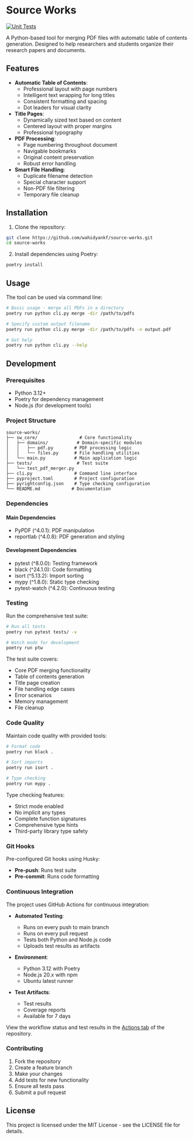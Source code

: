 # Source Works

[![Unit Tests](https://github.com/wahidyankf/source-works/actions/workflows/test.yml/badge.svg?branch=main)](https://github.com/wahidyankf/source-works/actions/workflows/test.yml)

A Python-based tool for merging PDF files with automatic table of contents generation. Designed to help researchers and students organize their research papers and documents.

## Features

- **Automatic Table of Contents**:
  - Professional layout with page numbers
  - Intelligent text wrapping for long titles
  - Consistent formatting and spacing
  - Dot leaders for visual clarity
- **Title Pages**:
  - Dynamically sized text based on content
  - Centered layout with proper margins
  - Professional typography
- **PDF Processing**:
  - Page numbering throughout document
  - Navigable bookmarks
  - Original content preservation
  - Robust error handling
- **Smart File Handling**:
  - Duplicate filename detection
  - Special character support
  - Non-PDF file filtering
  - Temporary file cleanup

## Installation

1. Clone the repository:

```bash
git clone https://github.com/wahidyankf/source-works.git
cd source-works
```

2. Install dependencies using Poetry:

```bash
poetry install
```

## Usage

The tool can be used via command line:

```bash
# Basic usage - merge all PDFs in a directory
poetry run python cli.py merge -dir /path/to/pdfs

# Specify custom output filename
poetry run python cli.py merge -dir /path/to/pdfs -n output.pdf

# Get help
poetry run python cli.py --help
```

## Development

### Prerequisites

- Python 3.12+
- Poetry for dependency management
- Node.js (for development tools)

### Project Structure

```
source-works/
├── sw_core/                # Core functionality
│   ├── domains/           # Domain-specific modules
│   │   ├── pdf.py        # PDF processing logic
│   │   └── files.py      # File handling utilities
│   └── main.py           # Main application logic
├── tests/                 # Test suite
│   └── test_pdf_merger.py
├── cli.py                # Command line interface
├── pyproject.toml        # Project configuration
├── pyrightconfig.json    # Type checking configuration
└── README.md            # Documentation
```

### Dependencies

#### Main Dependencies

- PyPDF (^4.0.1): PDF manipulation
- reportlab (^4.0.8): PDF generation and styling

#### Development Dependencies

- pytest (^8.0.0): Testing framework
- black (^24.1.0): Code formatting
- isort (^5.13.2): Import sorting
- mypy (^1.8.0): Static type checking
- pytest-watch (^4.2.0): Continuous testing

### Testing

Run the comprehensive test suite:

```bash
# Run all tests
poetry run pytest tests/ -v

# Watch mode for development
poetry run ptw
```

The test suite covers:

- Core PDF merging functionality
- Table of contents generation
- Title page creation
- File handling edge cases
- Error scenarios
- Memory management
- File cleanup

### Code Quality

Maintain code quality with provided tools:

```bash
# Format code
poetry run black .

# Sort imports
poetry run isort .

# Type checking
poetry run mypy .
```

Type checking features:

- Strict mode enabled
- No implicit any types
- Complete function signatures
- Comprehensive type hints
- Third-party library type safety

### Git Hooks

Pre-configured Git hooks using Husky:

- **Pre-push**: Runs test suite
- **Pre-commit**: Runs code formatting

### Continuous Integration

The project uses GitHub Actions for continuous integration:

- **Automated Testing**:
  - Runs on every push to main branch
  - Runs on every pull request
  - Tests both Python and Node.js code
  - Uploads test results as artifacts

- **Environment**:
  - Python 3.12 with Poetry
  - Node.js 20.x with npm
  - Ubuntu latest runner

- **Test Artifacts**:
  - Test results
  - Coverage reports
  - Available for 7 days

View the workflow status and test results in the [Actions tab](../../actions) of the repository.

### Contributing

1. Fork the repository
2. Create a feature branch
3. Make your changes
4. Add tests for new functionality
5. Ensure all tests pass
6. Submit a pull request

## License

This project is licensed under the MIT License - see the LICENSE file for details.
